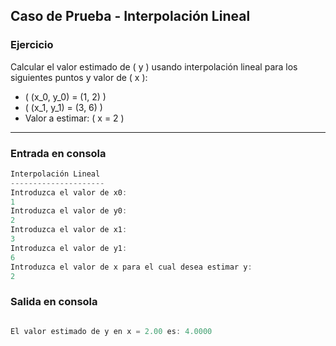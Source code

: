 ## Caso de Prueba - Interpolación Lineal

### **Ejercicio**

Calcular el valor estimado de \( y \) usando interpolación lineal para los siguientes puntos y valor de \( x \):

- \( (x_0, y_0) = (1, 2) \)
- \( (x_1, y_1) = (3, 6) \)
- Valor a estimar: \( x = 2 \)

---

### **Entrada en consola**

```java
Interpolación Lineal
---------------------
Introduzca el valor de x0:
1
Introduzca el valor de y0:
2
Introduzca el valor de x1:
3
Introduzca el valor de y1:
6
Introduzca el valor de x para el cual desea estimar y:
2
```

### **Salida en consola**

```java

El valor estimado de y en x = 2.00 es: 4.0000

```

